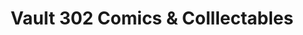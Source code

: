 ---
title: "Vault 302 Comics & Colllectables"
url: /west-branch/vault-302-comics-und-colllectables/
shop: Sammler
---